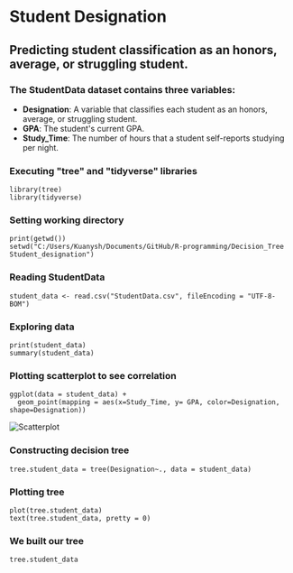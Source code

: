 # Student Designation
## Predicting student classification as an honors, average, or struggling student.

### The StudentData dataset contains three variables:
- **Designation**: A variable that classifies each student as an honors, average, or struggling student.
- **GPA**: The student's current GPA.
- **Study_Time**: The number of hours that a student self-reports studying per night.

### Executing "tree" and "tidyverse" libraries
```
library(tree)
library(tidyverse)
```
### Setting working directory
```
print(getwd())
setwd("C:/Users/Kuanysh/Documents/GitHub/R-programming/Decision_Tree Student_designation")
```
### Reading StudentData
```
student_data <- read.csv("StudentData.csv", fileEncoding = "UTF-8-BOM")
```
### Exploring data
```
print(student_data)
summary(student_data)
```
### Plotting scatterplot to see correlation
```
ggplot(data = student_data) +
  geom_point(mapping = aes(x=Study_Time, y= GPA, color=Designation, shape=Designation))
```
![Scatterplot](C:/Users/Kuanysh/Documents/GitHub/R-programming/Decision_Tree/Student_designation/Images/Rplot.png)
### Constructing decision tree
```
tree.student_data = tree(Designation~., data = student_data)
```
### Plotting tree
```
plot(tree.student_data)
text(tree.student_data, pretty = 0)
```
### We built our tree
```
tree.student_data
```
